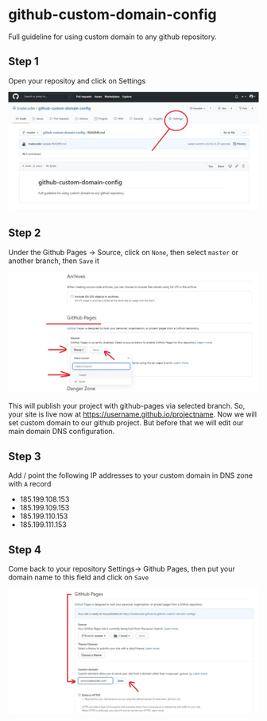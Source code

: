 # github-custom-domain-config
Full guideline for using custom domain to any github repository. 

## Step 1
Open your repositoy and click on Settings

![Repo](/images/open-repo.jpg)


## Step 2

Under the Github Pages -> Source, click on `None`, then select `master` or another branch, then `Save` it

![Select Page Branch](/images/select-page-branch.jpg)

This will publish your project with github-pages via selected branch. So, your site is live now at https://username.github.io/projectname. Now we will set custom domain to our github project. But before that we will edit our main domain DNS configuration. 

## Step 3

Add / point the following IP addresses to your custom domain in DNS zone with `A` record

* 185.199.108.153
* 185.199.109.153
* 185.199.110.153
* 185.199.111.153



## Step 4

Come back to your repository Settings-> Github Pages, then put your domain name to this field and click on `Save`

![Put your domain name](/images/put-domain-name.jpg)


